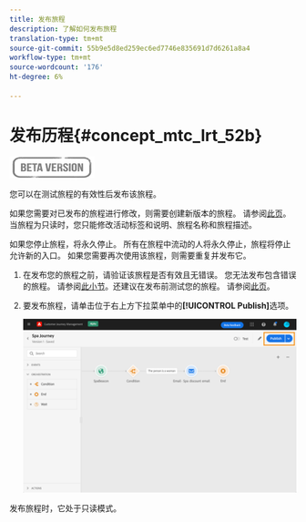 ```yaml
---
title: 发布旅程
description: 了解如何发布旅程
translation-type: tm+mt
source-git-commit: 55b9e5d8ed259ec6ed7746e835691d7d6261a8a4
workflow-type: tm+mt
source-wordcount: '176'
ht-degree: 6%

---
```


# 发布历程{#concept_mtc_lrt_52b}

![](../assets/do-not-localize/badge.png)

您可以在测试旅程的有效性后发布该旅程。

如果您需要对已发布的旅程进行修改，则需要创建新版本的旅程。 请参阅[此页](../building-journeys/journey-versions.md)。当旅程为只读时，您只能修改活动标签和说明、旅程名称和旅程描述。

如果您停止旅程，将永久停止。 所有在旅程中流动的人将永久停止，旅程将停止允许新的入口。 如果您需要再次使用该旅程，则需要重复并发布它。

1. 在发布您的旅程之前，请验证该旅程是否有效且无错误。 您无法发布包含错误的旅程。 请参阅[此小节](../building-journeys/troubleshooting.md#section_h3q_kqk_fhb)。还建议在发布前测试您的旅程。 请参阅[此页](../building-journeys/testing-the-journey.md)。
1. 要发布旅程，请单击位于右上方下拉菜单中的&#x200B;**[!UICONTROL Publish]**&#x200B;选项。

   ![](../assets/journeyuc1_18.png)

发布旅程时，它处于只读模式。
